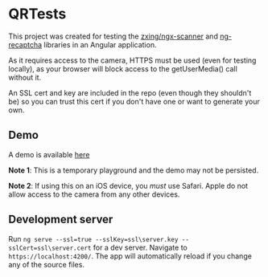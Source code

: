 # QRTests

This project was created for testing the [zxing/ngx-scanner](https://www.npmjs.com/package/@zxing/ngx-scanner) and [ng-recaptcha](https://www.npmjs.com/package/ng-recaptcha) libraries in an Angular application.

As it requires access to the camera, HTTPS must be used (even for testing locally), as your browser will block access to the getUserMedia() call without it.

An SSL cert and key are included in the repo (even though they shouldn't be) so you can trust this cert if you don't have one or want to generate your own.



## Demo

A demo is available [here](https://goldieplaygroundstorage.z8.web.core.windows.net/) 

**Note 1**: This is a temporary playground and the demo may not be persisted.

**Note 2**: If using this on an iOS device, you *must* use Safari. Apple do not allow access to the camera from any other devices.

## Development server

Run `ng serve --ssl=true --sslKey=ssl\server.key --sslCert=ssl\server.cert` for a dev server. Navigate to `https://localhost:4200/`. The app will automatically reload if you change any of the source files.
